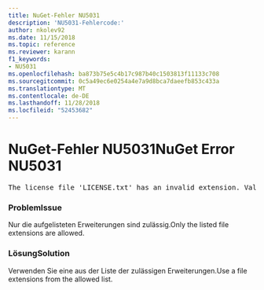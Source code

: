 ```yaml
---
title: NuGet-Fehler NU5031
description: 'NU5031-Fehlercode:'
author: nkolev92
ms.date: 11/15/2018
ms.topic: reference
ms.reviewer: karann
f1_keywords:
- NU5031
ms.openlocfilehash: ba873b75e5c4b17c987b40c1503813f11133c708
ms.sourcegitcommit: 0c5a49ec6e0254a4e7a9d8bca7daeefb853c433a
ms.translationtype: MT
ms.contentlocale: de-DE
ms.lasthandoff: 11/28/2018
ms.locfileid: "52453682"
---
```

# <a name="nuget-error-nu5031"></a><span data-ttu-id="086d1-103">NuGet-Fehler NU5031</span><span class="sxs-lookup"><span data-stu-id="086d1-103">NuGet Error NU5031</span></span>
<pre>The license file 'LICENSE.txt' has an invalid extension. Valid options are .txt, .md or none.</pre>

### <a name="issue"></a><span data-ttu-id="086d1-104">Problem</span><span class="sxs-lookup"><span data-stu-id="086d1-104">Issue</span></span>

<span data-ttu-id="086d1-105">Nur die aufgelisteten Erweiterungen sind zulässig.</span><span class="sxs-lookup"><span data-stu-id="086d1-105">Only the listed file extensions are allowed.</span></span>

### <a name="solution"></a><span data-ttu-id="086d1-106">Lösung</span><span class="sxs-lookup"><span data-stu-id="086d1-106">Solution</span></span>

<span data-ttu-id="086d1-107">Verwenden Sie eine aus der Liste der zulässigen Erweiterungen.</span><span class="sxs-lookup"><span data-stu-id="086d1-107">Use a file extensions from the allowed list.</span></span> 